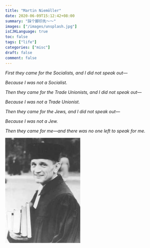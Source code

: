```yaml
---
title: "Martin Niemöller"
date: 2020-06-09T15:12:42+08:00
summary: "踩个脚印先～～"
images: ["/images/unsplash.jpg"]
isCJKLanguage: true
toc: false
tags: ["life"]
categories: ["misc"]
draft: false
comment: false
---
```


*First they came for the Socialists, and I did not speak out—*

  *Because I was not a Socialist.*

*Then they came for the Trade Unionists, and I did not speak out—*

  *Because I was not a Trade Unionist.*

*Then they came for the Jews, and I did not speak out—*

  *Because I was not a Jew.*

*Then they came for me—and there was no one left to speak for me.*


![Martin Niemöller](/images/Martin_Niemoller.jpg)


